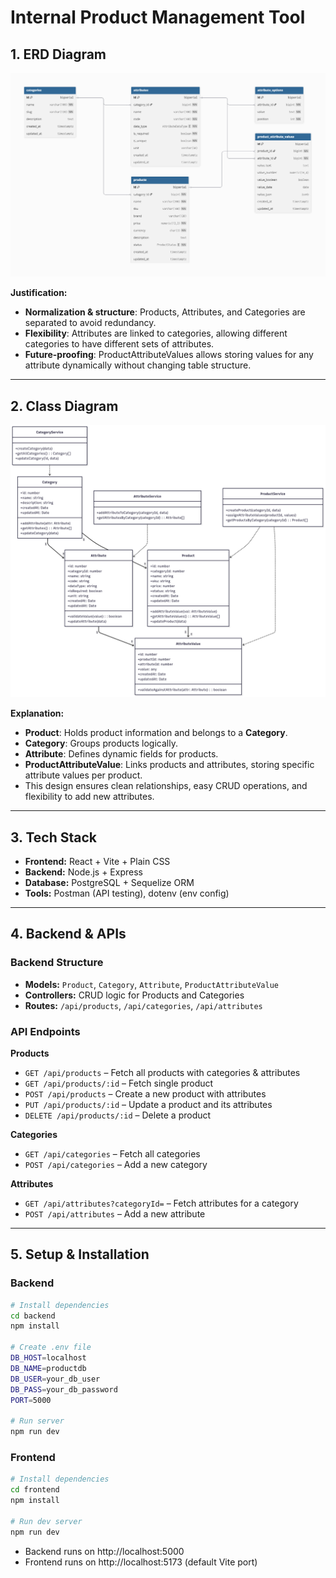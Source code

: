 # Internal Product Management Tool

## 1. ERD Diagram
![ERD Diagram](./docs/ERD.png)  

**Justification:**  
- **Normalization & structure**: Products, Attributes, and Categories are separated to avoid redundancy.
- **Flexibility**: Attributes are linked to categories, allowing different categories to have different sets of attributes.
- **Future-proofing**: ProductAttributeValues allows storing values for any attribute dynamically without changing table structure.

---

## 2. Class Diagram
![Class Diagram](./docs/Class_diagram.png)  

**Explanation:**  
- **Product**: Holds product information and belongs to a **Category**.  
- **Category**: Groups products logically.  
- **Attribute**: Defines dynamic fields for products.  
- **ProductAttributeValue**: Links products and attributes, storing specific attribute values per product.  
- This design ensures clean relationships, easy CRUD operations, and flexibility to add new attributes.

---

## 3. Tech Stack
- **Frontend:** React + Vite + Plain CSS  
- **Backend:** Node.js + Express  
- **Database:** PostgreSQL + Sequelize ORM  
- **Tools:** Postman (API testing), dotenv (env config)

---

## 4. Backend & APIs

### Backend Structure
- **Models:** `Product`, `Category`, `Attribute`, `ProductAttributeValue`  
- **Controllers:** CRUD logic for Products and Categories  
- **Routes:** `/api/products`, `/api/categories`, `/api/attributes`  

### API Endpoints
**Products**
- `GET /api/products` – Fetch all products with categories & attributes  
- `GET /api/products/:id` – Fetch single product  
- `POST /api/products` – Create a new product with attributes  
- `PUT /api/products/:id` – Update a product and its attributes  
- `DELETE /api/products/:id` – Delete a product  

**Categories**
- `GET /api/categories` – Fetch all categories  
- `POST /api/categories` – Add a new category  

**Attributes**
- `GET /api/attributes?categoryId=` – Fetch attributes for a category  
- `POST /api/attributes` – Add a new attribute 

---

## 5. Setup & Installation

### Backend
```bash
# Install dependencies
cd backend
npm install

# Create .env file
DB_HOST=localhost
DB_NAME=productdb
DB_USER=your_db_user
DB_PASS=your_db_password
PORT=5000

# Run server
npm run dev

```
### Frontend
```bash
# Install dependencies
cd frontend
npm install

# Run dev server
npm run dev
```

- Backend runs on http://localhost:5000
- Frontend runs on http://localhost:5173 (default Vite port)


